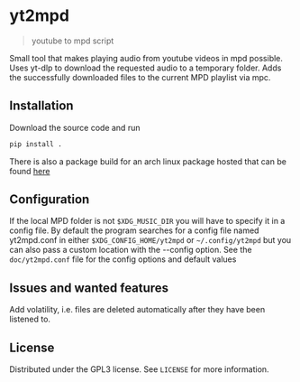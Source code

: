 # yt2mpd
> youtube to mpd script

Small tool that makes playing audio from youtube videos in mpd possible.
Uses yt-dlp to download the requested audio to a temporary folder.
Adds the successfully downloaded files to the current MPD playlist via mpc.

## Installation

Download the source code and run
```sh
pip install .
```

There is also a package build for an arch linux package hosted that can be found [here](https://raw.githubusercontent.com/pbnoxious/yt2mpd-pkg/master/PKGBUILD)


## Configuration

If the local MPD folder is not `$XDG_MUSIC_DIR` you will have to specify it in a config file.
By default the program searches for a config file named yt2mpd.conf in either `$XDG_CONFIG_HOME/yt2mpd` or `~/.config/yt2mpd` but you can also pass a custom location with the --config option.
See the ``doc/yt2mpd.conf`` file for the config options and default values


## Issues and wanted features

Add volatility, i.e. files are deleted automatically after they have been listened to.


## License

Distributed under the GPL3 license.
See ``LICENSE`` for more information.
